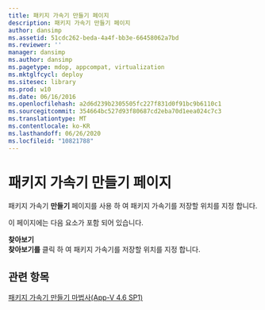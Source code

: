 ```yaml
---
title: 패키지 가속기 만들기 페이지
description: 패키지 가속기 만들기 페이지
author: dansimp
ms.assetid: 51cdc262-beda-4a4f-bb3e-66458062a7bd
ms.reviewer: ''
manager: dansimp
ms.author: dansimp
ms.pagetype: mdop, appcompat, virtualization
ms.mktglfcycl: deploy
ms.sitesec: library
ms.prod: w10
ms.date: 06/16/2016
ms.openlocfilehash: a2d6d239b2305505fc227f831d0f91bc9b6110c1
ms.sourcegitcommit: 354664bc527d93f80687cd2eba70d1eea024c7c3
ms.translationtype: MT
ms.contentlocale: ko-KR
ms.lasthandoff: 06/26/2020
ms.locfileid: "10821788"
---
```

# 패키지 가속기 만들기 페이지


패키지 가속기 **만들기** 페이지를 사용 하 여 패키지 가속기를 저장할 위치를 지정 합니다.

이 페이지에는 다음 요소가 포함 되어 있습니다.

<a href="" id="browse"></a>**찾아보기**  
**찾아보기를** 클릭 하 여 패키지 가속기를 저장할 위치를 지정 합니다.

## 관련 항목


[패키지 가속기 만들기 마법사(App-V 4.6 SP1)](create-package-accelerator-wizard--appv-46-sp1-.md)

 

 






